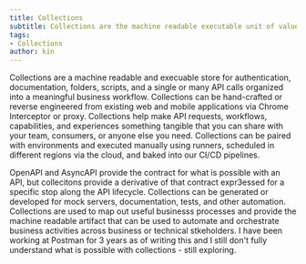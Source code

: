 ```yaml
---
title: Collections
subtitle: Collections are the machine readable executable unit of value in the API economy.
tags:
- Collections
author: kin
---
```

Collections are a machine readable and execuable store for authentication, documentation, folders, scripts, and a single or many API calls organized into a meaningful business workflow. Collections can be hand-crafted or reverse engineered from existing web and mobile applications via Chrome Interceptor or proxy. Collections help make API requests, workflows, capabilities, and experiences something tangible that you can share with your team, consumers, or anyone else you need. Collections can be paired with environments and executed manually using runners, scheduled in different regions via the cloud, and baked into our CI/CD pipelines.

OpenAPI and AsyncAPI provide the contract for what is possible with an API, but collecitons provide a derivative of that contract expr3essed for a specific stop along the API lifecycle. Collections can be generated or developed for mock servers, documentation, tests, and other automation. Collections are used to map out useful businesss processes and provide the machine readable artifact that can be used to automate and orchestrate business activities across business or technical stkeholders. I have been working at Postman for 3 years as of writing this and I still don't fully understand what is possible with collections - still exploring.



